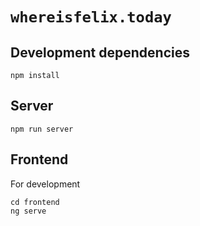 # `whereisfelix.today`

## Development dependencies

```
npm install
```

## Server

```
npm run server
```

## Frontend

For development

```
cd frontend
ng serve
```
